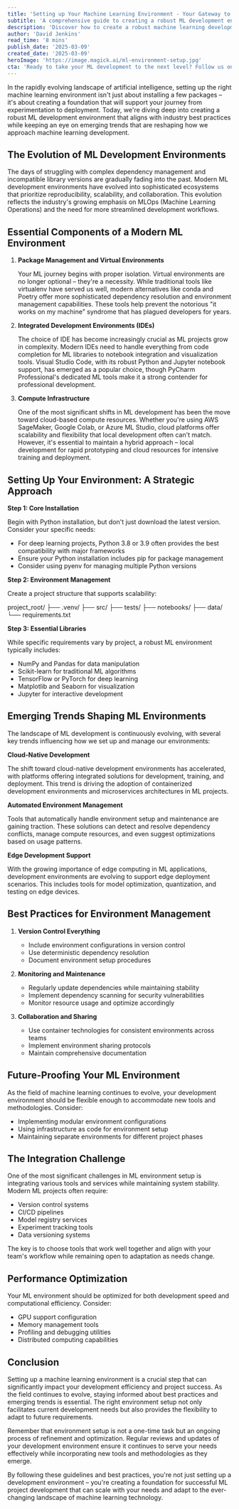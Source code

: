 ```yaml
---
title: 'Setting up Your Machine Learning Environment - Your Gateway to AI Development'
subtitle: 'A comprehensive guide to creating a robust ML development environment'
description: 'Discover how to create a robust machine learning development environment that aligns with industry best practices. Learn about essential components, emerging trends, and best practices for environment management that will set you up for success in AI development.'
author: 'David Jenkins'
read_time: '8 mins'
publish_date: '2025-03-09'
created_date: '2025-03-09'
heroImage: 'https://image.magick.ai/ml-environment-setup.jpg'
cta: 'Ready to take your ML development to the next level? Follow us on LinkedIn for daily insights, best practices, and the latest trends in AI and machine learning development. Join our community of innovators and stay ahead of the curve!'
---
```


In the rapidly evolving landscape of artificial intelligence, setting up the right machine learning environment isn't just about installing a few packages – it's about creating a foundation that will support your journey from experimentation to deployment. Today, we're diving deep into creating a robust ML development environment that aligns with industry best practices while keeping an eye on emerging trends that are reshaping how we approach machine learning development.

## The Evolution of ML Development Environments

The days of struggling with complex dependency management and incompatible library versions are gradually fading into the past. Modern ML development environments have evolved into sophisticated ecosystems that prioritize reproducibility, scalability, and collaboration. This evolution reflects the industry's growing emphasis on MLOps (Machine Learning Operations) and the need for more streamlined development workflows.

## Essential Components of a Modern ML Environment

1. **Package Management and Virtual Environments**

    Your ML journey begins with proper isolation. Virtual environments are no longer optional – they're a necessity. While traditional tools like virtualenv have served us well, modern alternatives like conda and Poetry offer more sophisticated dependency resolution and environment management capabilities. These tools help prevent the notorious "it works on my machine" syndrome that has plagued developers for years.

2. **Integrated Development Environments (IDEs)**

    The choice of IDE has become increasingly crucial as ML projects grow in complexity. Modern IDEs need to handle everything from code completion for ML libraries to notebook integration and visualization tools. Visual Studio Code, with its robust Python and Jupyter notebook support, has emerged as a popular choice, though PyCharm Professional's dedicated ML tools make it a strong contender for professional development.

3. **Compute Infrastructure**

    One of the most significant shifts in ML development has been the move toward cloud-based compute resources. Whether you're using AWS SageMaker, Google Colab, or Azure ML Studio, cloud platforms offer scalability and flexibility that local development often can't match. However, it's essential to maintain a hybrid approach – local development for rapid prototyping and cloud resources for intensive training and deployment.

## Setting Up Your Environment: A Strategic Approach

**Step 1: Core Installation**

Begin with Python installation, but don't just download the latest version. Consider your specific needs:

- For deep learning projects, Python 3.8 or 3.9 often provides the best compatibility with major frameworks
- Ensure your Python installation includes pip for package management
- Consider using pyenv for managing multiple Python versions

**Step 2: Environment Management**

Create a project structure that supports scalability:


project_root/
├── .venv/
├── src/
├── tests/
├── notebooks/
├── data/
└── requirements.txt


**Step 3: Essential Libraries**

While specific requirements vary by project, a robust ML environment typically includes:

- NumPy and Pandas for data manipulation
- Scikit-learn for traditional ML algorithms
- TensorFlow or PyTorch for deep learning
- Matplotlib and Seaborn for visualization
- Jupyter for interactive development

## Emerging Trends Shaping ML Environments

The landscape of ML development is continuously evolving, with several key trends influencing how we set up and manage our environments:

**Cloud-Native Development**

The shift toward cloud-native development environments has accelerated, with platforms offering integrated solutions for development, training, and deployment. This trend is driving the adoption of containerized development environments and microservices architectures in ML projects.

**Automated Environment Management**

Tools that automatically handle environment setup and maintenance are gaining traction. These solutions can detect and resolve dependency conflicts, manage compute resources, and even suggest optimizations based on usage patterns.

**Edge Development Support**

With the growing importance of edge computing in ML applications, development environments are evolving to support edge deployment scenarios. This includes tools for model optimization, quantization, and testing on edge devices.

## Best Practices for Environment Management

1. **Version Control Everything**
   - Include environment configurations in version control
   - Use deterministic dependency resolution
   - Document environment setup procedures

2. **Monitoring and Maintenance**
   - Regularly update dependencies while maintaining stability
   - Implement dependency scanning for security vulnerabilities
   - Monitor resource usage and optimize accordingly

3. **Collaboration and Sharing**
   - Use container technologies for consistent environments across teams
   - Implement environment sharing protocols
   - Maintain comprehensive documentation

## Future-Proofing Your ML Environment

As the field of machine learning continues to evolve, your development environment should be flexible enough to accommodate new tools and methodologies. Consider:

- Implementing modular environment configurations
- Using infrastructure as code for environment setup
- Maintaining separate environments for different project phases

## The Integration Challenge

One of the most significant challenges in ML environment setup is integrating various tools and services while maintaining system stability. Modern ML projects often require:

- Version control systems
- CI/CD pipelines
- Model registry services
- Experiment tracking tools
- Data versioning systems

The key is to choose tools that work well together and align with your team's workflow while remaining open to adaptation as needs change.

## Performance Optimization

Your ML environment should be optimized for both development speed and computational efficiency. Consider:

- GPU support configuration
- Memory management tools
- Profiling and debugging utilities
- Distributed computing capabilities

## Conclusion

Setting up a machine learning environment is a crucial step that can significantly impact your development efficiency and project success. As the field continues to evolve, staying informed about best practices and emerging trends is essential. The right environment setup not only facilitates current development needs but also provides the flexibility to adapt to future requirements.

Remember that environment setup is not a one-time task but an ongoing process of refinement and optimization. Regular reviews and updates of your development environment ensure it continues to serve your needs effectively while incorporating new tools and methodologies as they emerge.

By following these guidelines and best practices, you're not just setting up a development environment – you're creating a foundation for successful ML project development that can scale with your needs and adapt to the ever-changing landscape of machine learning technology.